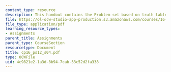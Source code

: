 ```yaml
---
content_type: resource
description: This handout contains the Problem set based on truth tables and K-Maps.
file: https://ol-ocw-studio-app-production.s3.amazonaws.com/courses/16-01-unified-engineering-i-ii-iii-iv-fall-2005-spring-2006/4c9821e21a3d8b947cab53c52d2fa338_cp16_ps12_s04.pdf
file_type: application/pdf
learning_resource_types:
- Assignments
parent_title: Assignments
parent_type: CourseSection
resourcetype: Document
title: cp16_ps12_s04.pdf
type: OCWFile
uid: 4c9821e2-1a3d-8b94-7cab-53c52d2fa338
---
```


